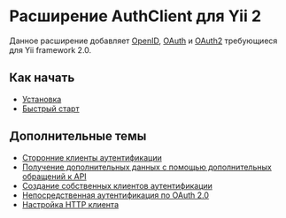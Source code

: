 Расширение AuthClient для Yii 2
===============================

Данное расширение добавляет [OpenID](http://openid.net/), [OAuth](http://oauth.net/) и [OAuth2](http://oauth.net/2/)
требующиеся для Yii framework 2.0.


Как начать
----------

* [Установка](installation.md)
* [Быстрый старт](quick-start.md)

Дополнительные темы
-------------------

* [Сторонние клиенты аутентификации](third-party-auth-clients.md)
* [Получение дополнительных данных с помощью дополнительных обращений к API](usage-api.md)
* [Создание собственных клиентов аутентификации](creating-your-own-auth-clients.md)
* [Непосредственная аутентификация по OAuth 2.0](oauth-direct-authentication.md)
* [Настройка HTTP клиента](setup-http-client.md)